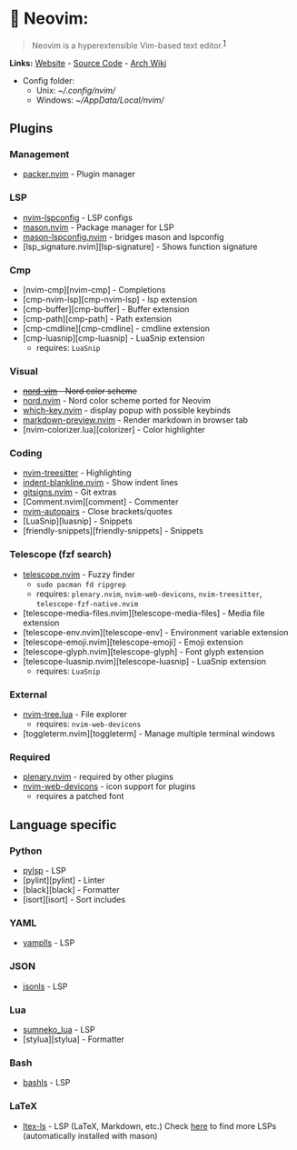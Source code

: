 # 📝 Neovim:

> Neovim is a hyperextensible Vim-based text editor.<sup>[1][desc]</sup>

**Links:** [Website][site] - [Source Code][code] - [Arch Wiki][arch]

- Config folder:
  - Unix: _\~/.config/nvim/_
  - Windows: _\~/AppData/Local/nvim/_

## Plugins

### Management

- [packer.nvim][packer] - Plugin manager

### LSP

- [nvim-lspconfig][lspconfig] - LSP configs
- [mason.nvim][mason] - Package manager for LSP
- [mason-lspconfig.nvim][mason-lspconfig] - bridges mason and lspconfig
- [lsp_signature.nvim][lsp-signature] - Shows function signature

### Cmp

- [nvim-cmp][nvim-cmp] - Completions
- [cmp-nvim-lsp][cmp-nvim-lsp] - lsp extension
- [cmp-buffer][cmp-buffer] - Buffer extension
- [cmp-path][cmp-path] - Path extension
- [cmp-cmdline][cmp-cmdline] - cmdline extension
- [cmp-luasnip][cmp-luasnip] - LuaSnip extension
  - requires: `LuaSnip`

### Visual

- ~~[nord-vim][nord-vim] - Nord color scheme~~
- [nord.nvim][nord-nvim] - Nord color scheme ported for Neovim
- [which-key.nvim][which-key] - display popup with possible keybinds
- [markdown-preview.nvim][markdown-preview] - Render markdown in browser tab
- [nvim-colorizer.lua][colorizer] - Color highlighter

### Coding

- [nvim-treesitter][treesitter] - Highlighting
- [indent-blankline.nvim][indent] - Show indent lines
- [gitsigns.nvim][gitsigns] - Git extras
- [Comment.nvim][comment] - Commenter
- [nvim-autopairs][autopairs] - Close brackets/quotes
- [LuaSnip][luasnip] - Snippets
- [friendly-snippets][friendly-snippets] - Snippets

### Telescope (fzf search)

- [telescope.nvim][telescope] - Fuzzy finder
  - `sudo pacman fd ripgrep`
  - requires: `plenary.nvim`, `nvim-web-devicons`, `nvim-treesitter`, `telescope-fzf-native.nvim`
- [telescope-media-files.nvim][telescope-media-files] - Media file extension
- [telescope-env.nvim][telescope-env] - Environment variable extension
- [telescope-emoji.nvim][telescope-emoji] - Emoji extension
- [telescope-glyph.nvim][telescope-glyph] - Font glyph extension
- [telescope-luasnip.nvim][telescope-luasnip] - LuaSnip extension
  - requires: `LuaSnip`

### External

- [nvim-tree.lua][tree] - File explorer
  - requires: `nvim-web-devicons`
- [toggleterm.nvim][toggleterm] - Manage multiple terminal windows

### Required

- [plenary.nvim][plenary] - required by other plugins
- [nvim-web-devicons][devicons] - icon support for plugins
  - requires a patched font

## Language specific

### Python

- [pylsp][pylsp] - LSP
- [pylint][pylint] - Linter
- [black][black] - Formatter
- [isort][isort] - Sort includes

### YAML

- [yamplls][yamlls] - LSP

### JSON

- [jsonls][jsonls] - LSP

### Lua

- [sumneko_lua][sumneko_lua] - LSP
- [stylua][stylua] - Formatter

### Bash

- [bashls][bashls] - LSP

### LaTeX

- [ltex-ls][ltex] - LSP (LaTeX, Markdown, etc.)
  Check [here][lsp] to find more LSPs (automatically installed with mason)

[site]: https://neovim.io/
[desc]: https://neovim.io/
[code]: https://github.com/neovim/neovim
[arch]: https://wiki.archlinux.org/title/Neovim
[packer]: https://github.com/wbthomason/packer.nvim
[lspconfig]: https://github.com/neovim/nvim-lspconfig
[mason]: https://github.com/williamboman/mason.nvim
[mason-lspconfig]: https://github.com/williamboman/mason-lspconfig.nvim
[plenary]: https://github.com/nvim-lua/plenary.nvim
[devicons]: https://github.com/kyazdani42/nvim-web-devicons
[treesitter]: https://github.com/nvim-treesitter/nvim-treesitter
[telescope]: https://github.com/nvim-telescope/telescope.nvim
[nord-vim]: https://github.com/arcticicestudio/nord-vim
[nord-nvim]: https://github.com/shaunsingh/nord.nvim
[markdown-preview]: https://github.com/iamcco/markdown-preview.nvim
[tree]: https://github.com/kyazdani42/nvim-tree.lua
[gitsigns]: https://github.com/lewis6991/gitsigns.nvim
[autopairs]: https://github.com/windwp/nvim-autopairs
[indent]: https://github.com/lukas-reineke/indent-blankline.nvim
[which-key]: https://github.com/folke/which-key.nvim
[nerdtree]: https://github.com/preservim/nerdtree
[indentline]: https://github.com/Yggdroot/indentLine
[coc-nvim]: https://github.com/neoclide/coc.nvim
[lsp]: https://github.com/neovim/nvim-lspconfig/blob/master/doc/server_configurations.md
[bashls]: https://github.com/bash-lsp/bash-language-server
[ltex]: https://github.com/valentjn/ltex-ls
[yamlls]: https://github.com/redhat-developer/yaml-language-server
[jsonls]: https://github.com/hrsh7th/vscode-langservers-extracted
[pylsp]: https://github.com/python-lsp/python-lsp-server
[sumneko_lua]: https://github.com/sumneko/lua-language-server
